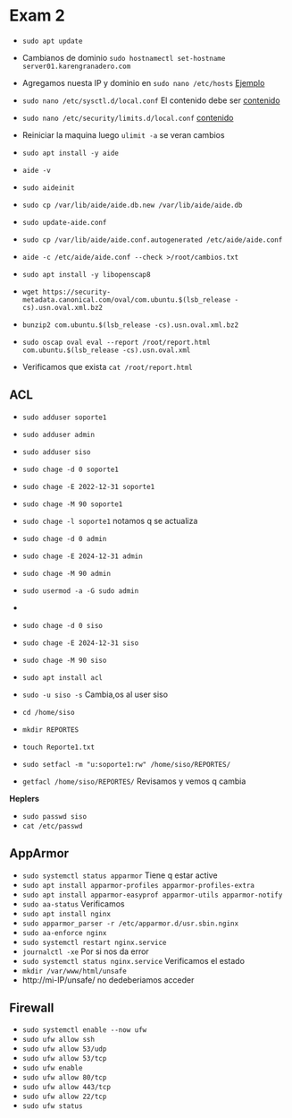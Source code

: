 # Exam 2

- `sudo apt update`
- Cambianos de dominio `sudo hostnamectl set-hostname server01.karengranadero.com`
- Agregamos nuesta IP y dominio en `sudo nano /etc/hosts` [Ejemplo](../exam01/nginx/hosts)

- `sudo nano /etc/sysctl.d/local.conf` El contenido debe ser [contenido](./sysctl.conf.example)
- `sudo nano /etc/security/limits.d/local.conf` [contenido](./local.conf)
- Reiniciar la maquina luego `ulimit -a` se veran cambios

- `sudo apt install -y aide`
- `aide -v`
- `sudo aideinit`
- `sudo cp /var/lib/aide/aide.db.new /var/lib/aide/aide.db`
- `sudo update-aide.conf`
- `sudo cp /var/lib/aide/aide.conf.autogenerated /etc/aide/aide.conf`
- `aide -c /etc/aide/aide.conf --check >/root/cambios.txt`

- `sudo apt install -y libopenscap8`
- `wget https://security-metadata.canonical.com/oval/com.ubuntu.$(lsb_release -cs).usn.oval.xml.bz2`
- `bunzip2 com.ubuntu.$(lsb_release -cs).usn.oval.xml.bz2`
- `sudo oscap oval eval --report /root/report.html com.ubuntu.$(lsb_release -cs).usn.oval.xml`
- Verificamos que exista `cat /root/report.html`

## ACL

- `sudo adduser soporte1`
- `sudo adduser admin`
- `sudo adduser siso`

- `sudo chage -d 0 soporte1`
- `sudo chage -E 2022-12-31 soporte1`
- `sudo chage -M 90 soporte1`
- `sudo chage -l soporte1` notamos q se actualiza

- `sudo chage -d 0 admin`
- `sudo chage -E 2024-12-31 admin`
- `sudo chage -M 90 admin`
- `sudo usermod -a -G sudo admin`
-
- `sudo chage -d 0 siso`
- `sudo chage -E 2024-12-31 siso`
- `sudo chage -M 90 siso`

- `sudo apt install acl`
- `sudo -u siso -s` Cambia,os al user siso
- `cd /home/siso`
- `mkdir REPORTES`
- `touch Reporte1.txt`
- `sudo setfacl -m "u:soporte1:rw" /home/siso/REPORTES/`
- `getfacl /home/siso/REPORTES/` Revisamos y vemos q cambia

**Heplers**

- `sudo passwd siso`
- `cat /etc/passwd`

## AppArmor

- `sudo systemctl status apparmor` Tiene q estar active
- `sudo apt install apparmor-profiles apparmor-profiles-extra`
- `sudo apt install apparmor-easyprof apparmor-utils apparmor-notify`
- `sudo aa-status` Verificamos
- `sudo apt install nginx`
- `sudo apparmor_parser -r /etc/apparmor.d/usr.sbin.nginx`
- `sudo aa-enforce nginx`
- `sudo systemctl restart nginx.service`
- `journalctl -xe` Por si nos da error
- `sudo systemctl status nginx.service` Verificamos el estado
- `mkdir /var/www/html/unsafe`
- http://mi-IP/unsafe/ no dedeberiamos acceder

## Firewall

- `sudo systemctl enable --now ufw`
- `sudo ufw allow ssh`
- `sudo ufw allow 53/udp`
- `sudo ufw allow 53/tcp`
- `sudo ufw enable`
- `sudo ufw allow 80/tcp`
- `sudo ufw allow 443/tcp`
- `sudo ufw allow 22/tcp`
- `sudo ufw status`
